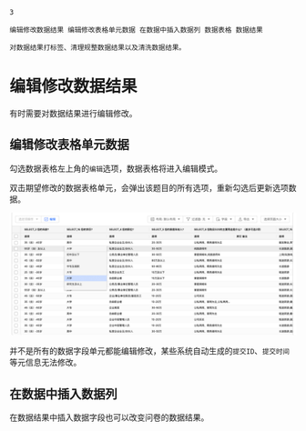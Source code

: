 ```index
3
```
```tag
编辑修改数据结果 编辑修改表格单元数据 在数据中插入数据列 数据表格 数据结果
```
```summary
对数据结果打标签、清理规整数据结果以及清洗数据结果。
```
# 编辑修改数据结果

有时需要对数据结果进行编辑修改。

## 编辑修改表格单元数据
勾选数据表格左上角的`编辑`选项，数据表格将进入编辑模式。

双击期望修改的数据表格单元，会弹出该题目的所有选项，重新勾选后更新选项数据。

<img src='../assets/01dataTable/03editDataResult/editDataResult.png'>

并不是所有的数据字段单元都能编辑修改，某些系统自动生成的`提交ID`、`提交时间`等元信息无法修改。

## 在数据中插入数据列
在数据结果中插入数据字段也可以改变问卷的数据结果。
